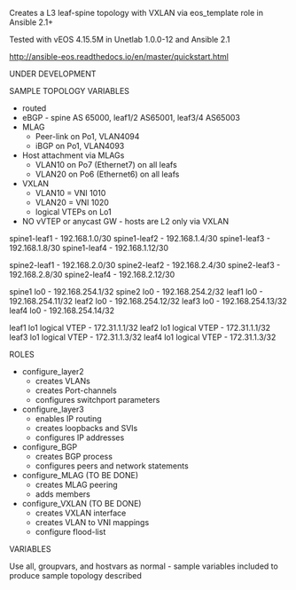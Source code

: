 Creates a L3 leaf-spine topology with VXLAN via eos_template role in Ansible 2.1+

Tested with vEOS 4.15.5M in Unetlab 1.0.0-12 and Ansible 2.1

http://ansible-eos.readthedocs.io/en/master/quickstart.html

UNDER DEVELOPMENT

SAMPLE TOPOLOGY VARIABLES

- routed
- eBGP - spine AS 65000, leaf1/2 AS65001, leaf3/4 AS65003
- MLAG
  - Peer-link on Po1, VLAN4094
  - iBGP on Po1, VLAN4093
- Host attachment via MLAGs
  - VLAN10 on Po7 (Ethernet7) on all leafs
  - VLAN20 on Po6 (Ethernet6) on all leafs
- VXLAN
  - VLAN10 = VNI 1010
  - VLAN20 = VNI 1020
  - logical VTEPs on Lo1
- NO vVTEP or anycast GW - hosts are L2 only via VXLAN

spine1-leaf1 - 192.168.1.0/30 spine1-leaf2 - 192.168.1.4/30 spine1-leaf3 - 192.168.1.8/30 spine1-leaf4 - 192.168.1.12/30

spine2-leaf1 - 192.168.2.0/30 spine2-leaf2 - 192.168.2.4/30 spine2-leaf3 - 192.168.2.8/30 spine2-leaf4 - 192.168.2.12/30

spine1 lo0 - 192.168.254.1/32 spine2 lo0 - 192.168.254.2/32 leaf1 lo0 - 192.168.254.11/32 leaf2 lo0 - 192.168.254.12/32 leaf3 lo0 - 192.168.254.13/32 leaf4 lo0 - 192.168.254.14/32

leaf1 lo1 logical VTEP - 172.31.1.1/32 leaf2 lo1 logical VTEP - 172.31.1.1/32 leaf3 lo1 logical VTEP - 172.31.1.3/32 leaf4 lo1 logical VTEP - 172.31.1.3/32

ROLES

- configure_layer2
  - creates VLANs
  - creates Port-channels
  - configures switchport parameters
- configure_layer3
  - enables IP routing
  - creates loopbacks and SVIs
  - configures IP addresses
- configure_BGP
  - creates BGP process
  - configures peers and network statements
- configure_MLAG (TO BE DONE)
  - creates MLAG peering
  - adds members
- configure_VXLAN (TO BE DONE)
  - creates VXLAN interface
  - creates VLAN to VNI mappings
  - configure flood-list

VARIABLES

Use all, groupvars, and hostvars as normal - sample variables included to produce sample topology described

